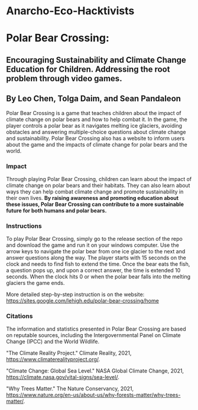 # Anarcho-Eco-Hacktivists 
# Polar Bear Crossing: 
## Encouraging Sustainability and Climate Change Education for Children. Addressing the root problem through video games.
## By Leo Chen, Tolga Daim, and Sean Pandaleon
Polar Bear Crossing is a game that teaches children about the impact of climate change on polar bears and how to help combat it. 
In the game, the player controls a polar bear as it navigates melting ice glaciers, avoiding obstacles and answering multiple-choice questions about climate change and sustainability.
Polar Bear Crossing also has a website to inform users about the game and the impacts of climate change for polar bears and the world. 

### Impact
Through playing Polar Bear Crossing, children can learn about the impact of climate change on polar bears and their habitats.
They can also learn about ways they can help combat climate change and promote sustainability in their own lives. 
**By raising awareness and promoting education about these issues, Polar Bear Crossing can contribute to a more sustainable future for both humans and polar bears.**

### Instructions
To play Polar Bear Crossing, simply go to the release section of the repo and download the game and run it on your windows computer.
Use the arrow keys to navigate the polar bear from one ice glacier to the next and answer questions along the way. 
The player starts with 15 seconds on the clock and needs to find fish to extend the time. 
Once the bear eats the fish, a question pops up, and upon a correct answer, the time is extended 10 seconds. 
When the clock hits 0 or when the polar bear falls into the melting glaciers the game ends.


More detailed step-by-step instruction is on the website: 
https://sites.google.com/lehigh.edu/polar-bear-crossing/home

### Citations
The information and statistics presented in Polar Bear Crossing are based on reputable sources, including the Intergovernmental Panel on Climate Change (IPCC) and the World Wildlife.

"The Climate Reality Project." Climate Reality, 2021, https://www.climaterealityproject.org/.

"Climate Change: Global Sea Level." NASA Global Climate Change, 2021, https://climate.nasa.gov/vital-signs/sea-level/.

"Why Trees Matter." The Nature Conservancy, 2021, https://www.nature.org/en-us/about-us/why-forests-matter/why-trees-matter/.

